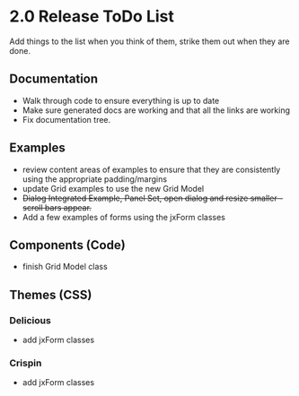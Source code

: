 # 2.0 Release ToDo List #

Add things to the list when you think of them, strike them out when they are done.

## Documentation ##

  * Walk through code to ensure everything is up to date
  * Make sure generated docs are working and that all the links are working
  * Fix documentation tree.

## Examples ##

  * review content areas of examples to ensure that they are consistently using the appropriate padding/margins
  * update Grid examples to use the new Grid Model
  * ~~Dialog Integrated Example, Panel Set, open dialog and resize smaller - scroll bars appear.~~
  * Add a few examples of forms using the jxForm classes

## Components (Code) ##

  * finish Grid Model class

## Themes (CSS) ##

### Delicious ###

  * add jxForm classes

### Crispin ###

  * add jxForm classes